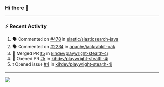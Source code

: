 ### Hi there 👋

---

### :zap: Recent Activity

<!--START_SECTION:activity-->
1. 🗣 Commented on [#478](https://github.com/elastic/elasticsearch-java/issues/478#issuecomment-2837880315) in [elastic/elasticsearch-java](https://github.com/elastic/elasticsearch-java)
2. 🗣 Commented on [#2234](https://github.com/apache/jackrabbit-oak/pull/2234#issuecomment-2823839355) in [apache/jackrabbit-oak](https://github.com/apache/jackrabbit-oak)
3. 🎉 Merged PR [#5](https://github.com/kihdev/playwright-stealth-4j/pull/5) in [kihdev/playwright-stealth-4j](https://github.com/kihdev/playwright-stealth-4j)
4. 💪 Opened PR [#5](https://github.com/kihdev/playwright-stealth-4j/pull/5) in [kihdev/playwright-stealth-4j](https://github.com/kihdev/playwright-stealth-4j)
5. ❗ Opened issue [#4](https://github.com/kihdev/playwright-stealth-4j/issues/4) in [kihdev/playwright-stealth-4j](https://github.com/kihdev/playwright-stealth-4j)
<!--END_SECTION:activity-->

---

<!--
**fabriziofortino/fabriziofortino** is a ✨ _special_ ✨ repository because its `README.md` (this file) appears on your GitHub profile.

Here are some ideas to get you started:

- 🔭 I’m currently working on ...
- 🌱 I’m currently learning ...
- 👯 I’m looking to collaborate on ...
- 🤔 I’m looking for help with ...
- 💬 Ask me about ...
- 📫 How to reach me: ...
- 😄 Pronouns: ...
- ⚡ Fun fact: ...
-->
![](https://komarev.com/ghpvc/?username=fabriziofortino)
